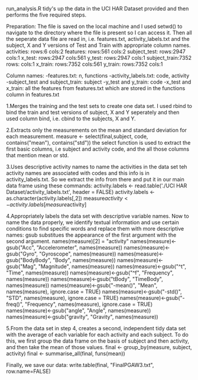run_analysis.R tidy's up the data in the UCI HAR Dataset provided and then performs the five required steps.

Preparation:
The file is saved on the local machine and I used setwd() to navigate to the directory where the file is present so I can access it. Then all the seperate data file are read in, i.e. features.txt, activity_labels.txt and the subject, X and Y versions of Test and Train with appropriate column names.
activities: rows:6 cols:2
features: rows:561 cols:2
subject_test: rows:2947 cols:1
x_test: rows:2947 cols:561
y_test: rows:2947 cols:1
subject_train:7352 rows: cols:1
x_train: rows:7352 cols:561
y_train: rows:7352 cols:1

Column names:
-features.txt: n, functions
-activity_labels.txt: code, activity
-subject_test and subject_train: subject
-y_test and y_train: code
-x_test and x_train: all the features from features.txt which are stored in the functions column in features.txt

1.Merges the training and the test sets to create one data set.
I used rbind to bind the train and test versions of subject, X and Y seperately and then used column bind, i.e. cbind to the subjects, X and Y.

2.Extracts only the measurements on the mean and standard deviation for each measurement.
measure <- select(final,subject, code, contains("mean"), contains("std"))
the select function is used to extract the first basic columns, i.e subject and activity code, and the all those columns that mention mean or std.

3.Uses descriptive activity names to name the activities in the data set
teh activity names are associated with codes and this info is in activity_labels.txt. So we extract the info from there and put it in our main data frame using these commands:
activity.labels <- read.table('./UCI HAR Dataset/activity_labels.txt', header = FALSE)
activity.labels <- as.character(activity.labels[,2])
measure$activity <- activity.labels[measure$activity]

4.Appropriately labels the data set with descriptive variable names.
Now to name the data properly, we identify textual information and use certain conditions to find specific words and replace them with more descriptive names: gsub substitues the appearance of the first argument with the second argument.
names(measure)[2] = "activity"
names(measure)<-gsub("Acc", "Accelerometer", names(measure))
names(measure)<-gsub("Gyro", "Gyroscope", names(measure))
names(measure)<-gsub("BodyBody", "Body", names(measure))
names(measure)<-gsub("Mag", "Magnitude", names(measure))
names(measure)<-gsub("^t", "Time", names(measure))
names(measure)<-gsub("^f", "Frequency", names(measure))
names(measure)<-gsub("tBody", "TimeBody", names(measure))
names(measure)<-gsub("-mean()", "Mean", names(measure), ignore.case = TRUE)
names(measure)<-gsub("-std()", "STD", names(measure), ignore.case = TRUE)
names(measure)<-gsub("-freq()", "Frequency", names(measure), ignore.case = TRUE)
names(measure)<-gsub("angle", "Angle", names(measure))
names(measure)<-gsub("gravity", "Gravity", names(measure))

5.From the data set in step 4, creates a second, independent tidy data set with the average of each variable for each activity and each subject.
To do this, we first group the data frame on the basis of subject and then activity, and then take the mean of those values.
final <- group_by(measure, subject, activity)
final <- summarise_all(final, funs(mean))

Finally, we save our data: write.table(final, "FinalPGAW3.txt", row.name=FALSE)